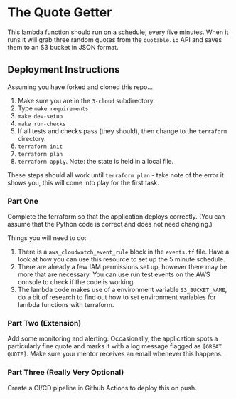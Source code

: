 # The Quote Getter

This lambda function should run on a schedule; every five minutes. When it runs it will grab three random quotes from the `quotable.io` API and saves them to an S3 bucket in JSON format.

## Deployment Instructions

Assuming you have forked and cloned this repo...

1. Make sure you are in the `3-cloud` subdirectory.
2. Type `make requirements`
3. `make dev-setup`
4. `make run-checks`
5. If all tests and checks pass (they should), then change to the `terraform` directory.
6. `terraform init`
7. `terraform plan`
8. `terraform apply`. Note: the state is held in a local file.

These steps should all work until `terraform plan` - take note of the error it shows you, this will come into play for the first task.

### Part One

Complete the terraform so that the application deploys correctly. (You can assume that the
Python code is correct and does not need changing.)

Things you will need to do:

1. There is a `aws_cloudwatch_event_rule` block in the `events.tf` file. Have a look at how you can use this resource to set up the 5 minute schedule.
2. There are already a few IAM permissions set up, however there may be more that are necessary. You can use run test events on the AWS console to check if the code is working.
3. The lambda code makes use of a environment variable `S3_BUCKET_NAME`, do a bit of research to find out how to set environment variables for lambda functions with terraform.

### Part Two (Extension)

Add some monitoring and alerting. Occasionally, the application spots a particularly fine quote
and marks it with a log message flagged as `[GREAT QUOTE]`. Make sure your mentor receives
an email whenever this happens.

### Part Three (Really Very Optional)

Create a CI/CD pipeline in Github Actions to deploy this on push.
